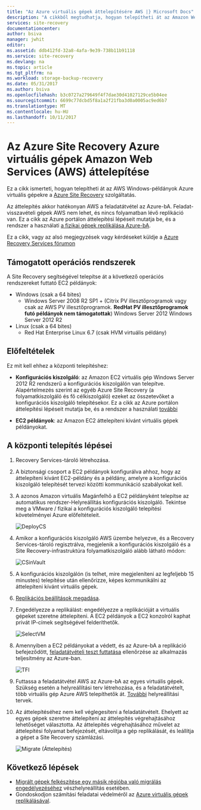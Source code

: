 ```yaml
---
title: "Az Azure virtuális gépek áttelepítésére AWS |} Microsoft Docs"
description: "A cikkből megtudhatja, hogyan telepítheti át az Amazon Web Services (AWS) fut az Azure Site Recovery segítségével Azure virtuális gépek."
services: site-recovery
documentationcenter: 
author: bsiva
manager: jwhit
editor: 
ms.assetid: ddb412fd-32a8-4afa-9e39-738b11b91118
ms.service: site-recovery
ms.devlang: na
ms.topic: article
ms.tgt_pltfrm: na
ms.workload: storage-backup-recovery
ms.date: 05/31/2017
ms.author: bsiva
ms.openlocfilehash: b3c0727a279649f4f7dae30d41027129ce5b04ee
ms.sourcegitcommit: 6699c77dcbd5f8a1a2f21fba3d0a0005ac9ed6b7
ms.translationtype: MT
ms.contentlocale: hu-HU
ms.lasthandoff: 10/11/2017
---
```

# <a name="migrate-virtual-machines-in-amazon-web-services-aws-to-azure-with-azure-site-recovery"></a>Az Azure Site Recovery Azure virtuális gépek Amazon Web Services (AWS) áttelepítése

Ez a cikk ismerteti, hogyan telepítheti át az AWS Windows-példányok Azure virtuális gépekre a [Azure Site Recovery](site-recovery-overview.md) szolgáltatás.

Az áttelepítés akkor hatékonyan AWS a feladatátvétel az Azure-bA. Feladat-visszavételi gépek AWS nem lehet, és nincs folyamatban lévő replikáció van. Ez a cikk az Azure portálon áttelepítési lépéseit mutatja be, és a rendszer a használati [a fizikai gépek replikálása Azure-bA](site-recovery-vmware-to-azure.md).

Ez a cikk, vagy az alsó megjegyzések vagy kérdéseket küldje a [Azure Recovery Services fórumon](https://social.msdn.microsoft.com/forums/azure/home?forum=hypervrecovmgr)

## <a name="supported-operating-systems"></a>Támogatott operációs rendszerek

A Site Recovery segítségével telepítse át a következő operációs rendszereket futtató EC2 példányok:

- Windows (csak a 64 bites)
    - Windows Server 2008 R2 SP1 + (Citrix PV illesztőprogramok vagy csak az AWS PV illesztőprogramok. **RedHat PV illesztőprogramok futó példányok nem támogatottak**) Windows Server 2012 Windows Server 2012 R2
- Linux (csak a 64 bites)
    - Red Hat Enterprise Linux 6.7 (csak HVM virtuális példány)

## <a name="prerequisites"></a>Előfeltételek

Ez mit kell ehhez a központi telepítéshez:

* **Konfigurációs kiszolgáló**: az Amazon EC2 virtuális gép Windows Server 2012 R2 rendszerű a konfigurációs kiszolgálón van telepítve. Alapértelmezés szerint az egyéb Azure Site Recovery (a folyamatkiszolgáló és fő célkiszolgáló) ezeket az összetevőket a konfigurációs kiszolgáló telepítésekor. Ez a cikk az Azure portálon áttelepítési lépéseit mutatja be, és a rendszer a használati [további](site-recovery-components.md)

* **EC2 példányok**: az Amazon EC2 áttelepíteni kívánt virtuális gépek példányokat.

## <a name="deployment-steps"></a>A központi telepítés lépései

1. Recovery Services-tároló létrehozása.
2. A biztonsági csoport a EC2 példányok konfigurálva ahhoz, hogy az áttelepíteni kívánt EC2-példány és a példány, amelyre a konfigurációs kiszolgáló telepítését tervezi közötti kommunikáció szabályokat kell.

3. A azonos Amazon virtuális Magánfelhő a EC2 példányként telepítse az automatikus rendszer-Helyreállítás konfigurációs kiszolgáló. Tekintse meg a VMware / fizikai a konfigurációs kiszolgáló telepítési követelményei Azure előfeltételeit.

    ![DeployCS](./media/site-recovery-migrate-aws-to-azure/migration_pic2.png)

4.  Amikor a konfigurációs kiszolgáló AWS üzembe helyezve, és a Recovery Services-tároló regisztrálva, megjelenik a konfigurációs kiszolgáló és a Site Recovery-infrastruktúra folyamatkiszolgáló alább látható módon:

    ![CSinVault](./media/site-recovery-migrate-aws-to-azure/migration_pic3.png)

5. A konfigurációs kiszolgálón (is telhet, mire megjeleníteni az legfeljebb 15 minustes) telepítése után ellenőrizze, képes kommunikálni az áttelepíteni kívánt virtuális gépek.

6. [Replikációs beállítások megadása](site-recovery-setup-replication-settings-vmware.md).

7. Engedélyezze a replikálást: engedélyezze a replikációját a virtuális gépeket szeretne áttelepíteni. A EC2 példányok a EC2 konzolról kaphat privát IP-címek segítségével felderíthetők.

    ![SelectVM](./media/site-recovery-migrate-aws-to-azure/migration_pic4.png)

8. Amennyiben a EC2 példányokat a védett, és az Azure-bA a replikáció befejeződött, [feladatátvételi teszt futtatása](site-recovery-test-failover-to-azure.md) ellenőrzése az alkalmazás teljesítmény az Azure-ban.

    ![TFI](./media/site-recovery-migrate-aws-to-azure/migration_pic5.png)

9. Futtassa a feladatátvétel AWS az Azure-bA az egyes virtuális gépek. Szükség esetén a helyreállítási terv létrehozása, és a feladatátvételt, több virtuális gép Azure AWS telepíthetők át. [További](site-recovery-create-recovery-plans.md) helyreállítási tervek.

10. Az áttelepítéséhez nem kell véglegesíteni a feladatátvételt. Ehelyett az egyes gépek szeretne áttelepíteni az áttelepítés végrehajtásához lehetőséget választotta. Az áttelepítés végrehajtásához művelet az áttelepítési folyamat befejezését, eltávolítja a gép replikálását, és leállítja a gépet a Site Recovery számlázási.

    ![Migrate (Áttelepítés)](./media/site-recovery-migrate-aws-to-azure/migration_pic6.png)

## <a name="next-steps"></a>Következő lépések

- [Migrált gépek felkészítése egy másik régióba való migrálás engedélyezéséhez](site-recovery-azure-to-azure-after-migration.md) vészhelyreállítás esetében.
- Gondoskodjon számítási feladatai védelméről az [Azure virtuális gépek replikálásával](site-recovery-azure-to-azure.md).
